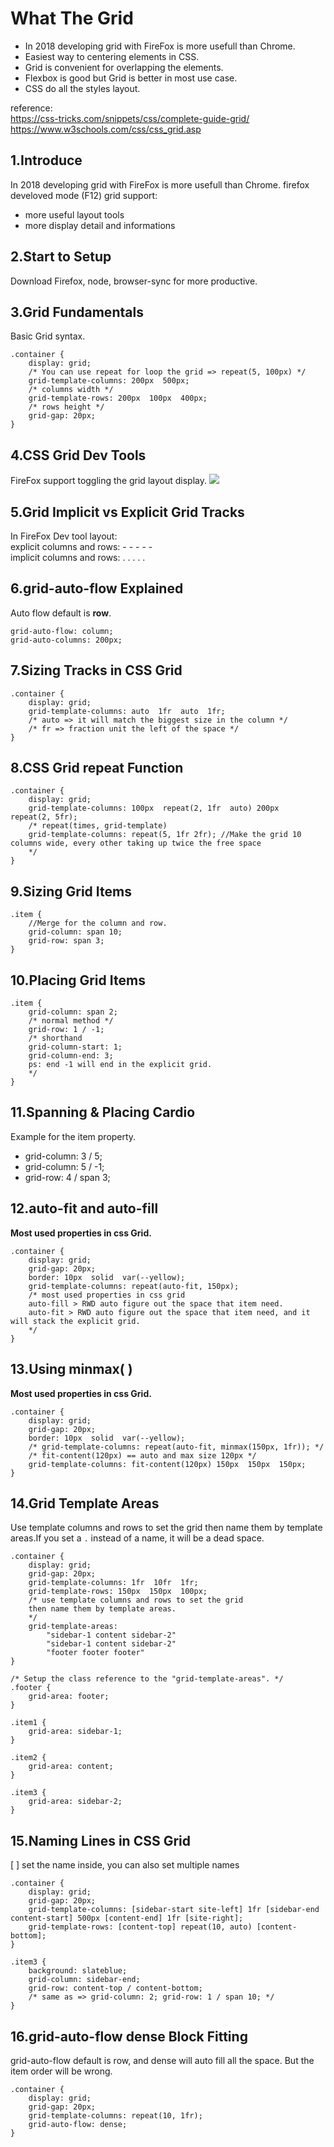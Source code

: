 

# What The Grid
- In 2018 developing grid with FireFox is more usefull than Chrome.
- Easiest way to centering elements in CSS.
- Grid is convenient for overlapping the elements.
- Flexbox is good but Grid is better in most use case.
- CSS do all the styles layout.

reference:<br/>https://css-tricks.com/snippets/css/complete-guide-grid/<br/>https://www.w3schools.com/css/css_grid.asp

## 1.Introduce
In 2018 developing grid with FireFox is more usefull than Chrome.
firefox develoved mode (F12) grid  support:
- more useful layout tools
- more display detail and informations

## 2.Start to Setup
Download Firefox, node, browser-sync for more productive.

## 3.Grid Fundamentals
Basic Grid syntax.
```
.container {
	display: grid;
	/* You can use repeat for loop the grid => repeat(5, 100px) */
	grid-template-columns: 200px  500px;
	/* columns width */
	grid-template-rows: 200px  100px  400px;
	/* rows height */
	grid-gap: 20px;
}
```

## 4.CSS Grid Dev Tools
FireFox support toggling the grid layout display.
![](https://github.com/D50000/css-grid-master-D5000/blob/master/04%20-%20CSS%20Grid%20Dev%20Tools/Line%20Meanings.png)

## 5.Grid Implicit vs Explicit Grid Tracks
In FireFox Dev tool layout:<br/>explicit columns and rows: - - - - -<br/>implicit columns and rows: . . . . .

## 6.grid-auto-flow Explained
Auto flow default is **row**.
```
grid-auto-flow: column;
grid-auto-columns: 200px;
```

## 7.Sizing Tracks in CSS Grid
```
.container {
	display: grid;
	grid-template-columns: auto  1fr  auto  1fr;
	/* auto => it will match the biggest size in the column */
	/* fr => fraction unit the left of the space */
}
```

## 8.CSS Grid repeat Function
```
.container {
	display: grid;
	grid-template-columns: 100px  repeat(2, 1fr  auto) 200px  repeat(2, 5fr);
	/* repeat(times, grid-template)
	grid-template-columns: repeat(5, 1fr 2fr); //Make the grid 10 columns wide, every other taking up twice the free space
	*/
}
```

## 9.Sizing Grid Items
```
.item {
	//Merge for the column and row.
	grid-column: span 10;
	grid-row: span 3;
}
```

## 10.Placing Grid Items
```
.item {
	grid-column: span 2;
	/* normal method */
	grid-row: 1 / -1;
	/* shorthand
	grid-column-start: 1;
	grid-column-end: 3;
	ps: end -1 will end in the explicit grid.
	*/
}
```

## 11.Spanning & Placing Cardio
Example for the item property.

 - grid-column: 3 / 5;
 - grid-column: 5 / -1;
 - grid-row: 4 / span 3;


## 12.auto-fit and auto-fill
**Most used properties in css Grid.**
```
.container {
	display: grid;
	grid-gap: 20px;
	border: 10px  solid  var(--yellow);
	grid-template-columns: repeat(auto-fit, 150px);
	/* most used properties in css grid
	auto-fill > RWD auto figure out the space that item need.
	auto-fit > RWD auto figure out the space that item need, and it will stack the explicit grid.
	*/
}
```

## 13.Using minmax( )
**Most used properties in css Grid.**
```
.container {
	display: grid;
	grid-gap: 20px;
	border: 10px  solid  var(--yellow);
	/* grid-template-columns: repeat(auto-fit, minmax(150px, 1fr)); */
	/* fit-content(120px) == auto and max size 120px */
	grid-template-columns: fit-content(120px) 150px  150px  150px;
}
```


## 14.Grid Template Areas
Use template columns and rows to set the grid then name them by template areas.If you set a `.` instead of a name, it will be a dead space.
```
.container {
	display: grid;
	grid-gap: 20px;
	grid-template-columns: 1fr  10fr  1fr;
	grid-template-rows: 150px  150px  100px;
	/* use template columns and rows to set the grid
	then name them by template areas.
	*/
	grid-template-areas:
		"sidebar-1 content sidebar-2"
		"sidebar-1 content sidebar-2"
		"footer footer footer"
}

/* Setup the class reference to the "grid-template-areas". */
.footer {
	grid-area: footer;
}

.item1 {
	grid-area: sidebar-1;
}

.item2 {
	grid-area: content;
}

.item3 {
	grid-area: sidebar-2;
}
```

## 15.Naming Lines in CSS Grid
[ ] set the name inside, you can also set multiple names
```
.container {
	display: grid;
	grid-gap: 20px;
	grid-template-columns: [sidebar-start site-left] 1fr [sidebar-end content-start] 500px [content-end] 1fr [site-right];
	grid-template-rows: [content-top] repeat(10, auto) [content-bottom];
}

.item3 {
	background: slateblue;
	grid-column: sidebar-end;
	grid-row: content-top / content-bottom;
	/* same as => grid-column: 2; grid-row: 1 / span 10; */
}
```

## 16.grid-auto-flow dense Block Fitting
grid-auto-flow default is row, and dense will auto fill all the space. But the item order will be wrong.
```
.container {
	display: grid;
	grid-gap: 20px;
	grid-template-columns: repeat(10, 1fr);
	grid-auto-flow: dense;
}
```
